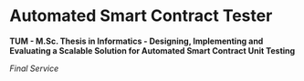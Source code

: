 # Automated Smart Contract Tester

**TUM - M.Sc. Thesis in Informatics - Designing, Implementing and Evaluating a Scalable Solution for Automated Smart Contract Unit Testing**

_Final Service_
